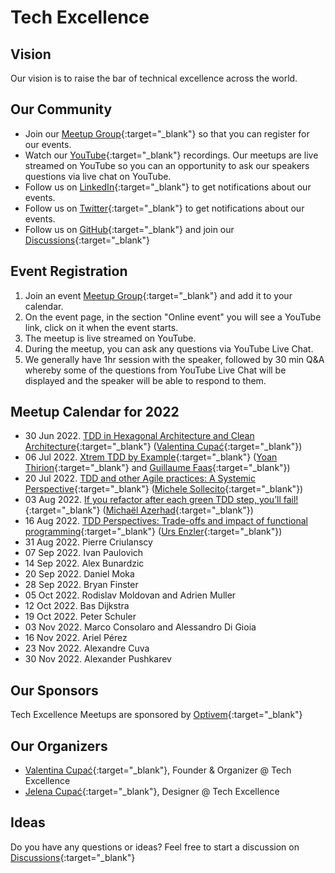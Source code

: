 # Tech Excellence

## Vision

Our vision is to raise the bar of technical excellence across the world.

## Our Community

- Join our [Meetup Group](https://www.meetup.com/techexcellence){:target="_blank"} so that you can register for our events.
- Watch our [YouTube](https://www.youtube.com/c/TechExcellence){:target="_blank"} recordings. Our meetups are live streamed on YouTube so you can an opportunity to ask our speakers questions via live chat on YouTube.
- Follow us on [LinkedIn](https://www.linkedin.com/company/techexcellenceio){:target="_blank"} to get notifications about our events.
- Follow us on [Twitter](https://twitter.com/techexcellence_){:target="_blank"} to get notifications about our events.
- Follow us on [GitHub](https://github.com/techexcellenceio){:target="_blank"} and join our [Discussions](https://github.com/techexcellenceio/techexcellence/discussions){:target="_blank"}

## Event Registration

1. Join an event [Meetup Group](https://www.meetup.com/techexcellence){:target="_blank"} and add it to your calendar.
2. On the event page, in the section "Online event" you will see a YouTube link, click on it when the event starts.
3. The meetup is live streamed on YouTube.
4. During the meetup, you can ask any questions via YouTube Live Chat.
5. We generally have 1hr session with the speaker, followed by 30 min Q&A whereby some of the questions from YouTube Live Chat will be displayed and the speaker will be able to respond to them.

## Meetup Calendar for 2022

- 30 Jun 2022. [TDD in Hexagonal Architecture and Clean Architecture](https://www.youtube.com/watch?v=WAoqGzVDHc0){:target="_blank"} ([Valentina Cupać](https://www.linkedin.com/in/valentinacupac/){:target="_blank"})
- 06 Jul 2022. [Xtrem TDD by Example](https://www.youtube.com/watch?v=yxO7YHkB83I){:target="_blank"} ([Yoan Thirion](https://www.linkedin.com/in/yoanthirion/){:target="_blank"} and [Guillaume Faas](https://www.linkedin.com/in/guillaumefaas/){:target="_blank"})
- 20 Jul 2022. [TDD and other Agile practices: A Systemic Perspective](https://www.youtube.com/watch?v=a3jUXRJRddQ){:target="_blank"} ([Michele Sollecito](https://www.linkedin.com/in/michelesollecito/){:target="_blank"})
- 03 Aug 2022. [If you refactor after each green TDD step, you’ll fail!](https://www.youtube.com/watch?v=Vi_FtRXopdQ){:target="_blank"} ([Michaël Azerhad](https://www.linkedin.com/in/micha%C3%ABl-azerhad-9058a044/){:target="_blank"})
- 16 Aug 2022. [TDD Perspectives: Trade-offs and impact of functional programming](https://www.youtube.com/watch?v=JcKLqX8wuR4){:target="_blank"} ([Urs Enzler](https://www.linkedin.com/in/ursenzler/){:target="_blank"})
- 31 Aug 2022. Pierre Criulanscy
- 07 Sep 2022. Ivan Paulovich
- 14 Sep 2022. Alex Bunardzic
- 20 Sep 2022. Daniel Moka
- 28 Sep 2022. Bryan Finster
- 05 Oct 2022. Rodislav Moldovan and Adrien Muller
- 12 Oct 2022. Bas Dijkstra
- 19 Oct 2022. Peter Schuler
- 03 Nov 2022. Marco Consolaro and Alessandro Di Gioia
- 16 Nov 2022. Ariel Pérez
- 23 Nov 2022. Alexandre Cuva
- 30 Nov 2022. Alexander Pushkarev

## Our Sponsors

Tech Excellence Meetups are sponsored by [Optivem](http://optivem.com/){:target="_blank"}

## Our Organizers

- [Valentina Cupać](https://www.linkedin.com/in/valentinacupac/){:target="_blank"}, Founder & Organizer @ Tech Excellence
- [Jelena Cupać](https://www.linkedin.com/in/jelenacupac/){:target="_blank"}, Designer @ Tech Excellence

## Ideas

Do you have any questions or ideas? Feel free to start a discussion on [Discussions](https://github.com/techexcellenceio/techexcellence/discussions){:target="_blank"}


<!--

## Values

- Technical Excellence
- Knowledge Sharing
- Continuous Improvement



## Community

This is a place for software engineers who care about software quality. You are motivated by clean code - it's not enough to make something work, you want to implement it well. You set high expectations for yourself and your team. 

> "There is no trade-off of quality vs. speed in software... Low quality means low speed... The only way to go fast is to go well." - Uncle Bob

You understand that the underlying problem faced by the software industry is the misunderstanding between speed and quality. For you, it's crystal-clear that you can't be fast without quality. Quality and speed go hand-in-hand. You push for quality even when you're in the minority. You find yourself in environments where no one seems to understand this. Companies are facing the same vicious cycle. Low quality, not enough time, requiring superstars to put out fires.

You want to make an impact in spreading technical excellence. You see technical excellence as a core foundation of your work, not a nice-to-have. You want to exchange knowledge with people who care about quality, people who enjoy learning, reading books, researching, continious improvement.

There aren't many people like you. People like you are dispersed across the world, trying their best to make a change, but the impact is localized to their immediate teams, or to their companies, or perhaps through meetups.

This is a global community aiming to bring together professional software engineers who have invested in their own personal growth, who are aiming to achieve mastery, poeple who never stop learning, people who enjoy mentoring and coaching, spreading knowledge. People for whom software engineering is more than just a 9-5 job.

## Collective Knowledge

The "inputs" are our discussions, knowledgesharing, collective knowledge: [Discussions](https://github.com/valentinacupac/community/discussions).

The "outputs" are a synthesis of knowledge, both conceptual (theory and abstractions) and practical (implementation through code samples). Current code samples are [Banking Kata in Java](https://github.com/valentinacupac/banking-kata-java) and [Banking Kata in .NET](https://github.com/valentinacupac/banking-kata-dotnet). Feel free to update this seciton with links to other GitHub samples.

This community is the first step towards bringing technical excellence back as the foundation.

## Contribute

To contribute to questions, ideas, knowledge exchange: start a discussion or join an existing discussion [Discussions](https://github.com/valentinacupac/community/discussions).

To contribute to the text of this website, you can [fork](https://github.com/valentinacupac/community/fork) this repository and make a pull request.

-->


